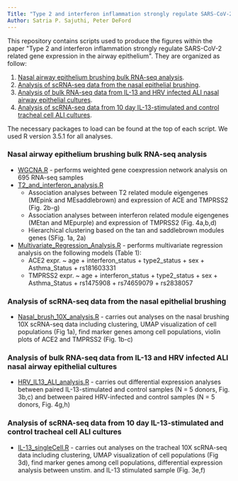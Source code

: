 ```yaml
---
Title: "Type 2 and interferon inflammation strongly regulate SARS-CoV-2 related gene expression in the airway epithelium"
Author: Satria P. Sajuthi, Peter DeFord
---
```


This repository contains scripts used to produce the figures within the paper "Type 2 and interferon inflammation strongly regulate SARS-CoV-2 related gene expression in the airway epithelium". They are organized as follow:
1. [Nasal airway epithelium brushing bulk RNA-seq analysis](#Nasal-airway-epithelium-brushing-bulk-RNA-seq-analysis).
2. [Analysis of scRNA-seq data from the nasal epithelial brushing](#Analysis-of-scRNA-seq-data-from-the-nasal-epithelial-brushing).
3. [Analysis of bulk RNA-seq data from IL-13 and HRV infected ALI nasal airway epithelial cultures](#Analysis-of-bulk-RNA-seq-data-from-IL-13-and-HRV-infected-ALI-nasal-airway-epithelial-cultures). 
4. [Analysis of scRNA-seq data from 10 day IL-13-stimulated and control tracheal cell ALI cultures](#Analysis-of-scRNA-seq-data-from-10-day-IL-13-stimulated-and-control-tracheal-cell-ALI-cultures).

The necessary packages to load can be found at the top of each script. We used R version 3.5.1 for all analyses. 

### __Nasal airway epithelium brushing bulk RNA-seq analysis__ 
* [WGCNA.R](1_Analysis%20on%20GALAII%20cohort/WGCNA.R) - performs weighted gene coexpression network analysis on 695 RNA-seq samples
* [T2_and_interferon_analysis.R](1_Analysis%20on%20GALAII%20cohort/2_T2_and_interferon_analysis.R) 
  * Association analyses between T2 related module eigengenes (MEpink and MEsaddlebrown) and expression of ACE and TMPRSS2 (Fig. 2b-g)
  * Association analyses between interferon related module eigengenes (MEtan and MEpurple) and expression of TMPRSS2 (Fig. 4a,b,d)
  * Hierarchical clustering based on the tan and saddlebrown modules genes (SFig. 1a, 2a)
* [Multivariate_Regression_Analysis.R](1_Analysis%20on%20GALAII%20cohort/3_Multivariate_Regression_Analysis.R) - performs multivariate regression analysis on the following models (Table 1):
  * ACE2 expr. ~ age + interferon_status + type2_status + sex + Asthma_Status + rs181603331
  * TMPRSS2 expr. ~ age + interferon_status + type2_status + sex + Asthma_Status + rs1475908 + rs74659079 + rs2838057

### __Analysis of scRNA-seq data from the nasal epithelial brushing__
* [Nasal_brush_10X_analysis.R](2_Nasal_brush_scRNA-seq/Nasal_brush_10X_analysis.R) - carries out analyses on the nasal brushing 10X scRNA-seq data including clustering, UMAP visualization of cell populations (Fig 1a), find marker genes among cell populations, violin plots of ACE2 and TMPRSS2 (Fig. 1b-c) 

### __Analysis of bulk RNA-seq data from IL-13 and HRV infected ALI nasal airway epithelial cultures__
* [HRV_IL13_ALI_analysis.R](3_HRV_IL13_in_vitro_ALI/HRV_IL13_ALI_analysis.R) - carries out differential expression analyses between paired IL-13-stimulated and control samples (N = 5 donors, Fig. 3b,c) and between paired HRV-infected and control samples (N = 5 donors, Fig. 4g,h)

### __Analysis of scRNA-seq data from 10 day IL-13-stimulated and control tracheal cell ALI cultures__
* [IL-13_singleCell.R](4_IL13_scRNA-seq/10X_IL-13_singleCell.R) - carries out analyses on the tracheal 10X scRNA-seq data including clustering, UMAP visualization of cell populations (Fig 3d), find marker genes among cell populations, differential expression analysis between unstim. and IL-13 stimulated sample (Fig. 3e,f) 
